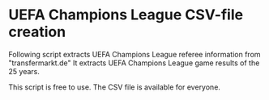 # UEFA Champions League CSV-file creation 



Following script extracts UEFA Champions League referee information from "transfermarkt.de"
It extracts UEFA Champions League game results of the 25 years.  

This script is free to use.
The CSV file is available for everyone.
